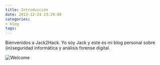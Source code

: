 ```yaml
---
title: Introducción
date: 2013-12-24 23:29:08
categories:
- blog
tags:
---
```


Bienvenidos a Jack2Hack. Yo soy Jack y este es mi blog personal sobre (in)seguridad informática y análisis forense digital.

![Welcome](https://acegif.com/wp-content/uploads/2021/4fh5wi/bienvnds-14.gif)

